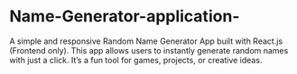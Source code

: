 # Name-Generator-application-
A simple and responsive Random Name Generator App built with React.js (Frontend only). This app allows users to instantly generate random names with just a click. It’s a fun tool for games, projects, or creative ideas.  
